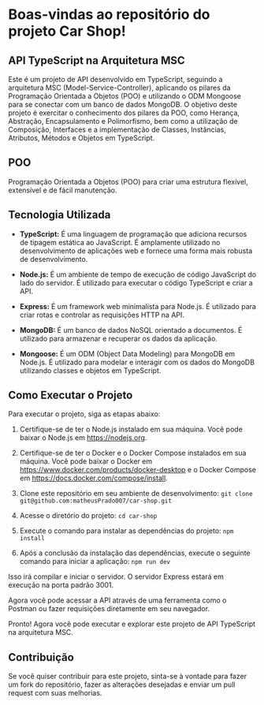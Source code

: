# Boas-vindas ao repositório do projeto Car Shop!
## API TypeScript na Arquitetura MSC
Este é um projeto de API desenvolvido em TypeScript, seguindo a arquitetura MSC (Model-Service-Controller), aplicando os pilares da Programação Orientada a Objetos (POO) e utilizando o ODM Mongoose para se conectar com um banco de dados MongoDB. O objetivo deste projeto é exercitar o conhecimento dos pilares da POO, como Herança, Abstração, Encapsulamento e Polimorfismo, bem como a utilização de Composição, Interfaces e a implementação de Classes, Instâncias, Atributos, Métodos e Objetos em TypeScript.

## POO
Programação Orientada a Objetos (POO) para criar uma estrutura flexível, extensível e de fácil manutenção.

## Tecnologia Utilizada

- **TypeScript:** É uma linguagem de programação que adiciona recursos de tipagem estática ao JavaScript. É amplamente utilizado no desenvolvimento de aplicações web e fornece uma forma mais robusta de desenvolvimento.

- **Node.js:** É um ambiente de tempo de execução de código JavaScript do lado do servidor. É utilizado para executar o código TypeScript e criar a API.

- **Express:** É um framework web minimalista para Node.js. É utilizado para criar rotas e controlar as requisições HTTP na API.

- **MongoDB:** É um banco de dados NoSQL orientado a documentos. É utilizado para armazenar e recuperar os dados da aplicação.

- **Mongoose:** É um ODM (Object Data Modeling) para MongoDB em Node.js. É utilizado para modelar e interagir com os dados do MongoDB utilizando classes e objetos em TypeScript.


## Como Executar o Projeto

Para executar o projeto, siga as etapas abaixo:

1. Certifique-se de ter o Node.js instalado em sua máquina. Você pode baixar o Node.js em https://nodejs.org.

2. Certifique-se de ter o Docker e o Docker Compose instalados em sua máquina. Você pode baixar o Docker em https://www.docker.com/products/docker-desktop e o Docker Compose em https://docs.docker.com/compose/install.

3. Clone este repositório em seu ambiente de desenvolvimento:
``` git clone git@github.com:matheusPrado007/car-shop.git ```

4. Acesse o diretório do projeto:
```cd car-shop ```

5. Execute o comando para instalar as dependências do projeto:
```npm install ```

6. Após a conclusão da instalação das dependências, execute o seguinte comando para iniciar a aplicação:
``` npm run dev ```

Isso irá compilar e iniciar o servidor. O servidor Express estará em execução na porta padrão 3001.

Agora você pode acessar a API através de uma ferramenta como o Postman ou fazer requisições diretamente em seu navegador.

Pronto! Agora você pode executar e explorar este projeto de API TypeScript na arquitetura MSC.

## Contribuição

Se você quiser contribuir para este projeto, sinta-se à vontade para fazer um fork do repositório, fazer as alterações desejadas e enviar um pull request com suas melhorias.
